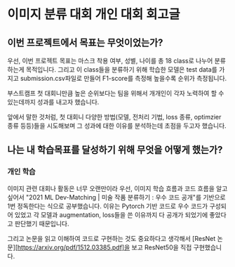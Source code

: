# 이미지 분류 대회 개인 대회 회고글

## 이번 프로젝트에서 목표는 무엇이었는가?

우선, 이번 프로젝트 목표는 마스크 착용 여부, 성별, 나이를 총 18 class로 나누어 분류하는게 목적입니다. 그리고 이 class들을 분류하기 위해 학습한 모델은 test data를 가지고 submission.csv파일로 만들어 F1-score를 측정해 높을수록 순위가 측정됩니다.

부스트캠프 첫 대회니만큼 높은 순위보다는 팀을 위해서 개개인이 각자 노력하여 할 수 있는데까지 성과를 내고자 했습니다.

앞에서 말한 것처럼, 첫 대회니 다양한 방법(모델, 전처리 기법, loss 종류, optimzier 종류 등등)들을 시도해보며 그 성과에 대한 이유를 분석하는데 초점을 두고자 했습니다.

## 나는 내 학습목표를 달성하기 위해 무엇을 어떻게 했는가?

### 개인 학습

이미지 관련 대회나 활동은 너무 오랜만이라 우선, 이미지 학습 흐름과 코드 흐름을 알고 싶어서 "2021 ML Dev-Matching | 미술 작품 분류하기 : 우수 코드 공개"를 기반으로 1번 정독한다는 식으로 공부했습니다. 이유는 Pytorch 기반 코드로 우수 코드가 구성되어 있었고 각 모델과 augmentation, loss들을 쓴 이유까지 다 공개가 되었기에 좋았다고 판단했기 때문입니다. 

그리고 논문을 읽고 이해하여 코드로 구현하는 것도 중요하다고 생각해서 [ResNet 논문][https://arxiv.org/pdf/1512.03385.pdf]을 보고 ResNet50을 직접 구현했습니다.
